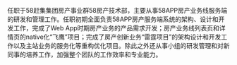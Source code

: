 任职于58赶集集团房产事业群58房产技术部，主要从事58APP房产业务线服务端的研发和管理工作。任职初期全面负责58APP房产服务端系统的架构、设计和开发工作，完成了Web App时期房产业务的产品需求开发；房产业务线列表页和详情页的native化“飞鹰”项目；完成了房产创新业务“雷霆项目”的架构设计和开发工作以及主站业务的服务化等重构优化项目。除此之外还从事小组的研发管理和对新同事的培养工作，加强整个团队的工作效率和专业能力。